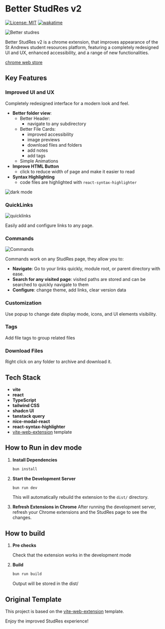 # Better StudRes v2

[![License: MIT](https://img.shields.io/badge/License-MIT-yellow.svg)](https://opensource.org/licenses/MIT)
[![wakatime](https://wakatime.com/badge/user/9572a36f-d8ee-4307-9f1b-ae487130d025/project/018eb88f-13da-4546-a0fb-cc9693bcb2be.svg)](https://wakatime.com/badge/user/9572a36f-d8ee-4307-9f1b-ae487130d025/project/018eb88f-13da-4546-a0fb-cc9693bcb2be)

![Better studres](https://github.com/Herobread/better-studres-v2/assets/52717777/b352a9ed-3bac-47c0-a058-f4af46984282)

Better StudRes v2 is a chrome extension, that improves appearance of the St Andrews student resources platform, featuring a completely redesigned UI and UX, enhanced accessibility, and a range of new functionalities.

[chrome web store](https://chromewebstore.google.com/detail/better-studres/kamnhbpjhhhjlbandgpngdnplledombg)

## Key Features

### Improved UI and UX

Completely redesigned interface for a modern look and feel.

- **Better folder view**:
  - Better Header:
    - navigate to any subdirectory
  - Better File Cards:
    - improved accessibility
    - image previews
    - download files and folders
    - add notes
    - add tags
  - Simple Animations
- **Improve HTML Button**
  - click to reduce width of page and make it easier to read
- **Syntax Highlighting**
  - code files are highlighted with `react-syntax-highlighter`

![dark mode](https://github.com/Herobread/better-studres-v2/assets/52717777/0624c561-1491-474d-b83f-41956bde1075)

### QuickLinks

![quicklinks](https://github.com/Herobread/better-studres-v2/assets/52717777/a3401d2a-5109-4b53-9400-e52fcdc889e5)

Easily add and configure links to any page.

### Commands

![Commands](https://github.com/Herobread/better-studres-v2/assets/52717777/341a4186-c191-4878-a8e8-3a9decaf29e9)

Commands work on any StudRes page, they allow you to:

- **Navigate**: Go to your links quickly, module root, or parent directory with ease.
- **Search for any visited page**: visited paths are stored and can be searched to quickly navigate to them
- **Configure**: change theme, add links, clear version data

### Customization

Use popup to change date display mode, icons, and UI elements visibility.

### Tags

Add file tags to group related files

### Download Files

Right click on any folder to archive and download it.

## Tech Stack

- **vite**
- **react**
- **TypeScript**
- **tailwind CSS**
- **shadcn UI**
- **tanstack query**
- **nice-modal-react**
- **react-syntax-highlighter**
- [vite-web-extension](https://github.com/JohnBra/vite-web-extension) template

## How to Run in dev mode

1. **Install Dependencies**

    ```bash
    bun install
    ```

2. **Start the Development Server**

    ```bash
    bun run dev
    ```

    This will automatically rebuild the extension to the `dist/` directory.

3. **Refresh Extensions in Chrome**
   After running the development server, refresh your Chrome extensions and the StudRes page to see the changes.

## How to build

1. **Pre checks**

    Check that the extension works in the development mode

2. **Build**

    ```bash
    bun run build
    ```

    Output will be stored in the dist/

## Original Template

This project is based on the [vite-web-extension](https://github.com/JohnBra/vite-web-extension) template.

Enjoy the improved StudRes experience!
